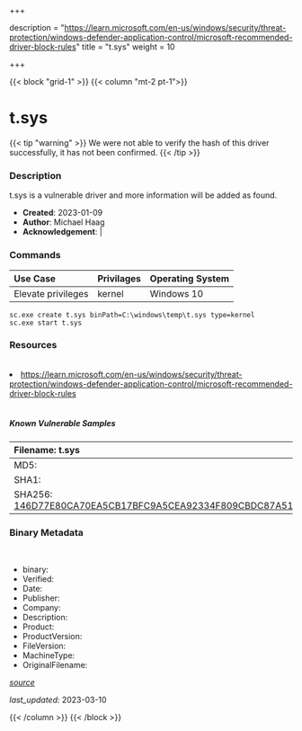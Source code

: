 +++

description = "https://learn.microsoft.com/en-us/windows/security/threat-protection/windows-defender-application-control/microsoft-recommended-driver-block-rules"
title = "t.sys"
weight = 10

+++


{{< block "grid-1" >}}
{{< column "mt-2 pt-1">}}




# t.sys 


{{< tip "warning" >}}
We were not able to verify the hash of this driver successfully, it has not been confirmed.
{{< /tip >}}




### Description


t.sys is a vulnerable driver and more information will be added as found.


- **Created**: 2023-01-09
- **Author**: Michael Haag
- **Acknowledgement**:  | [](https://twitter.com/)

### Commands

| Use Case | Privilages | Operating System | 
|:---- | ---- | ---- |
| Elevate privileges | kernel | Windows 10 |

```
sc.exe create t.sys binPath=C:\windows\temp\t.sys type=kernel
sc.exe start t.sys
```

### Resources
<br>


<li><a href=" https://learn.microsoft.com/en-us/windows/security/threat-protection/windows-defender-application-control/microsoft-recommended-driver-block-rules"> https://learn.microsoft.com/en-us/windows/security/threat-protection/windows-defender-application-control/microsoft-recommended-driver-block-rules</a></li>


<br>


##### Known Vulnerable Samples

| Filename: t.sys |
|:---- |
|MD5: <a href="https://www.virustotal.com/gui/file/{&#39;Filename&#39;: &#39;t.sys&#39;, &#39;MD5&#39;: &#39;&#39;, &#39;SHA1&#39;: &#39;&#39;, &#39;SHA256&#39;: &#39;146D77E80CA70EA5CB17BFC9A5CEA92334F809CBDC87A51C2D10B8579A4B9C88&#39;}"></a>|
|SHA1: <a href="https://www.virustotal.com/gui/file/{&#39;Filename&#39;: &#39;t.sys&#39;, &#39;MD5&#39;: &#39;&#39;, &#39;SHA1&#39;: &#39;&#39;, &#39;SHA256&#39;: &#39;146D77E80CA70EA5CB17BFC9A5CEA92334F809CBDC87A51C2D10B8579A4B9C88&#39;}"></a>|
|SHA256: <a href="https://www.virustotal.com/gui/file/{&#39;Filename&#39;: &#39;t.sys&#39;, &#39;MD5&#39;: &#39;&#39;, &#39;SHA1&#39;: &#39;&#39;, &#39;SHA256&#39;: &#39;146D77E80CA70EA5CB17BFC9A5CEA92334F809CBDC87A51C2D10B8579A4B9C88&#39;}">146D77E80CA70EA5CB17BFC9A5CEA92334F809CBDC87A51C2D10B8579A4B9C88</a>|




### Binary Metadata
<br>

- binary: 
- Verified: 
- Date: 
- Publisher: 
- Company: 
- Description: 
- Product: 
- ProductVersion: 
- FileVersion: 
- MachineType: 
- OriginalFilename: 

[*source*](https://github.com/magicsword-io/LOLDrivers/tree/main/yaml/t.sys.yml)

*last_updated:* 2023-03-10


{{< /column >}}
{{< /block >}}
